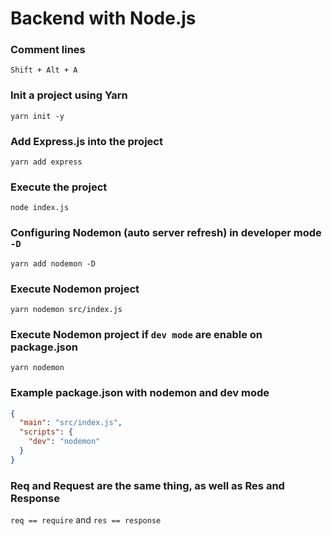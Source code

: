 # Backend with Node.js

### Comment lines

`Shift + Alt + A`

### Init a project using Yarn

`yarn init -y`

### Add Express.js into the project

`yarn add express`

### Execute the project

`node index.js`

### Configuring Nodemon (auto server refresh) in developer mode `-D`

`yarn add nodemon -D`

### Execute Nodemon project

`yarn nodemon src/index.js`

### Execute Nodemon project if `dev mode` are enable on package.json

`yarn nodemon`

### Example package.json with nodemon and dev mode

```json
{
  "main": "src/index.js",
  "scripts": {
    "dev": "nodemon"
  }
}
```

### Req and Request are the same thing, as well as Res and Response

`req == require` and `res == response`
